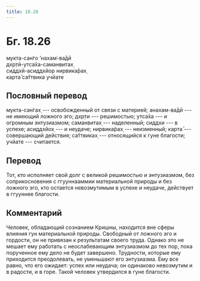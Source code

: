 ```yaml
---
title: 18.26
---
```


# Бг. 18.26
мукта-сан̇го ’нахам̇-ва̄дӣ<br/>
дхр̣тй-утса̄ха-саманвитах̣<br/>
сиддхй-асиддхйор нирвика̄рах̣<br/>
карта̄ са̄ттвика учйате
## Пословный перевод

мукта-сан̇гах̣ --- освобожденный от связи с материей; анахам-ва̄дӣ --- не
имеющий ложного эго; дхр̣ти --- решимостью; утса̄ха --- и огромным
энтузиазмом; саманвитах̣ --- наделенный; сиддхи --- в успехе; асиддхйох̣
--- и неудаче; нирвика̄рах̣ --- неизменный; карта̄ --- совершающий
действия; са̄ттвиках̣ --- относящийся к гуне благости; учйате ---
считается.

## Перевод

Тот, кто исполняет свой долг с великой решимостью и энтузиазмом, без
соприкосновения с ггууннааммии материальной природы и без ложного эго,
кто остается невозмутимым в успехе и неудаче, действует в ггууннее
благости.

## Комментарий

Человек, обладающий сознанием Кришны, находится вне сферы влияния гун
материальной природы. Свободный от ложного эго и гордости, он не
привязан к результатам своего труда. Однако это не мешает ему работать с
неослабевающим энтузиазмом до тех пор, пока порученное ему дело не будет
завершено. Трудности, которые ему приходится преодолевать, не уменьшают
его энтузиазма. Ему все равно, что его ожидает: успех или неудача; он
одинаково невозмутим и в радости, и в горе. Такой человек утвердился в
гуне благости.
